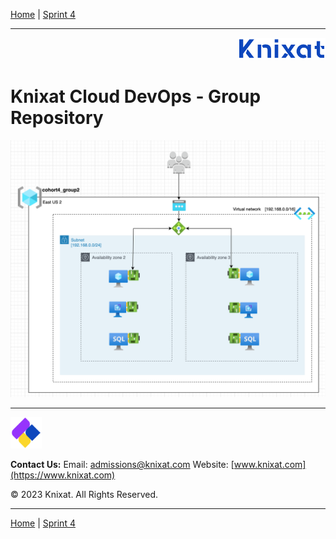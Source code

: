 [Home](README.md) | [Sprint 4](./sprint-3/README.md)

---

<p align="right">
    <img src="../.assets/logo-02.png" width="140x" />
</p>

# Knixat Cloud DevOps - Group Repository

![High availability 3-tier architecture diagram](high-av-3tier-architecture.png)

---

<p align="left">
    <img src="../.assets/logo-03.png" width="50x" />
</p>

**Contact Us:**
Email: [admissions@knixat.com](mailto:admissions@email.com)
Website: [www.knixat.com](https://www.knixat.com)

&copy; 2023 Knixat. All Rights Reserved.

---

[Home](README.md) | [Sprint 4](./sprint-4/README.md)
